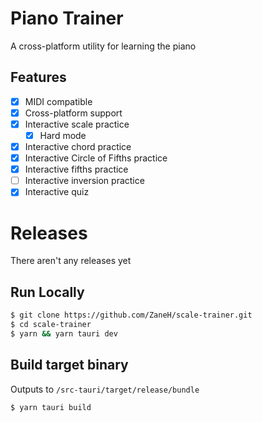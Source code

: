 # Piano Trainer

A cross-platform utility for learning the piano

## Features

- [x] MIDI compatible
- [x] Cross-platform support
- [x] Interactive scale practice
  - [x] Hard mode
- [x] Interactive chord practice
- [x] Interactive Circle of Fifths practice
- [x] Interactive fifths practice
- [ ] Interactive inversion practice
- [x] Interactive quiz

# Releases

There aren't any releases yet

## Run Locally

```bash
$ git clone https://github.com/ZaneH/scale-trainer.git
$ cd scale-trainer
$ yarn && yarn tauri dev
```

## Build target binary

Outputs to `/src-tauri/target/release/bundle`

```bash
$ yarn tauri build
```
